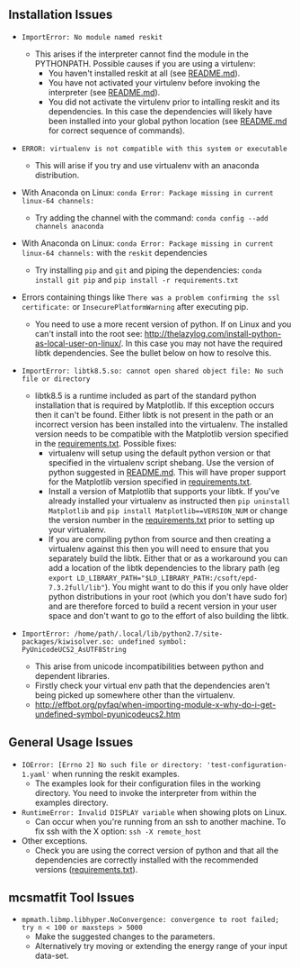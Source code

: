 ## Installation Issues
  - `ImportError: No module named reskit`
    - This arises if the interpreter cannot find the module in the PYTHONPATH. Possible causes if you are using a virtulenv:
      - You haven't installed reskit at all (see [README.md](https://github.com/petersbingham/reskit/blob/master/README.md)).
      - You have not activated your virtulenv before invoking the interpreter (see [README.md](https://github.com/petersbingham/reskit/blob/master/README.md)).
      - You did not activate the virtulenv prior to intalling reskit and its dependencies. In this case the dependencies will likely have been installed into your global python location (see [README.md](https://github.com/petersbingham/reskit/blob/master/README.md) for correct sequence of commands).

  - `ERROR: virtualenv is not compatible with this system or executable`
    - This will arise if you try and use virtualenv with an anaconda distribution.

  - With Anaconda on Linux: `conda Error: Package missing in current linux-64 channels:`
    - Try adding the channel with the command: `conda config --add channels anaconda`

  - With Anaconda on Linux: `conda Error: Package missing in current linux-64 channels:` with the `reskit` dependencies
    - Try installing `pip` and `git` and piping the dependencies: `conda install git pip` and `pip install -r requirements.txt`

  - Errors containing things like `There was a problem confirming the ssl certificate:` or `InsecurePlatformWarning` after executing pip.
    - You need to use a more recent version of python. If on Linux and you can't install into the root see: http://thelazylog.com/install-python-as-local-user-on-linux/. In this case you may not have the required libtk dependencies. See the bullet below on how to resolve this.

  - `ImportError: libtk8.5.so: cannot open shared object file: No such file or directory`
    - libtk8.5 is a runtime included as part of the standard python installation that is required by Matplotlib. If this exception occurs then it can't be found. Either libtk is not present in the path or an incorrect version has been installed into the virtualenv. The installed version needs to be compatible with the Matplotlib version specified in the [requirements.txt](https://github.com/petersbingham/reskit/blob/master/requirements.txt). Possible fixes: 
      - virtualenv will setup using the default python version or that specified in the virtualenv script shebang. Use the version of python suggested in [README.md](https://github.com/petersbingham/reskit/blob/master/README.md). This will have proper support for the Matplotlib version specified in [requirements.txt](https://github.com/petersbingham/reskit/blob/master/requirements.txt).
      - Install a version of Matplotlib that supports your libtk. If you've already installed your virtualenv as instructed then `pip uninstall Matplotlib` and `pip install Matplotlib==VERSION_NUM` or change the version number in the [requirements.txt](https://github.com/petersbingham/reskit/blob/master/requirements.txt) prior to setting up your virtualenv.
      - If you are compiling python from source and then creating a virtualenv against this then you will need to ensure that you separately build the libtk. Either that or as a workaround you can add a location of the libtk dependencies to the library path (eg `export LD_LIBRARY_PATH="$LD_LIBRARY_PATH:/csoft/epd-7.3.2full/lib"`). You might want to do this if you only have older python distributions in your root (which you don't have sudo for) and are therefore forced to build a recent version in your user space and don't want to go to the effort of also building the libtk.

  - `ImportError: /home/path/.local/lib/python2.7/site-packages/kiwisolver.so: undefined symbol: PyUnicodeUCS2_AsUTF8String`
    - This arise from unicode incompatibilities between python and dependent libraries.
    - Firstly check your virtual env path that the dependencies aren't being picked up somewhere other than the virtualenv.
    - http://effbot.org/pyfaq/when-importing-module-x-why-do-i-get-undefined-symbol-pyunicodeucs2.htm

## General Usage Issues
  - `IOError: [Errno 2] No such file or directory: 'test-configuration-1.yaml'` when running the reskit examples.
    - The examples look for their configuration files in the working directory. You need to invoke the interpreter from within the examples directory.
  - `RuntimeError: Invalid DISPLAY variable` when showing plots on Linux.
    - Can occur when you're running from an ssh to another machine. To fix ssh with the X option: `ssh -X remote_host`
  - Other exceptions.
    - Check you are using the correct version of python and that all the dependencies are correctly installed with the recommended versions ([requirements.txt](https://github.com/petersbingham/reskit/blob/master/requirements.txt)).
    
## mcsmatfit Tool Issues
  - `mpmath.libmp.libhyper.NoConvergence: convergence to root failed; try n < 100 or maxsteps > 5000`
    - Make the suggested changes to the parameters.
    - Alternatively try moving or extending the energy range of your input data-set.
